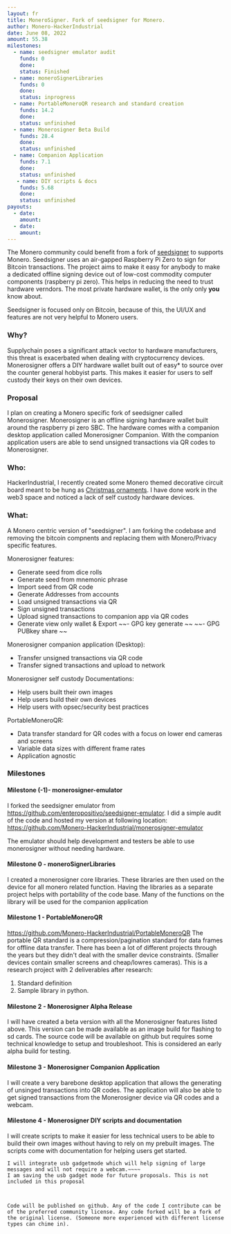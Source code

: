 ```yaml
---
layout: fr
title: MoneroSigner. Fork of seedsigner for Monero.
author: Monero-HackerIndustrial
date: June 08, 2022
amount: 55.38
milestones:
  - name: seedsigner emulator audit
    funds: 0 
    done:
    status: Finished
  - name: moneroSignerLibraries
    funds: 0 
    done:
    status: inprogress
  - name: PortableMoneroQR research and standard creation
    funds: 14.2 
    done:
    status: unfinished
  - name: Monerosigner Beta Build
    funds: 28.4 
    done:
    status: unfinished
  - name: Companion Application
    funds: 7.1
    done:
    status: unfinished
   - name: DIY scripts & docs
    funds: 5.68
    done:
    status: unfinished
payouts:
  - date:
    amount:
  - date:
    amount:
---
```

The Monero community could benefit from a fork of [seedsigner](https://seedsigner.com/) to supports Monero. Seedsigner uses an air-gapped Raspberry Pi Zero to sign for Bitcoin transactions. The project aims to make it easy for anybody to make a dedicated offline signing device out of low-cost commodity computer components (raspberry pi zero). This helps in reducing the need to trust hardware verndors. The most private hardware wallet, is the only only **you** know about.  

Seedsigner is focused only on Bitcoin, because of this, the UI/UX and features are not very helpful to Monero users.

### Why?

Supplychain poses a significant attack vector to hardware manufacturers, this threat is exacerbated when dealing with cryptocurrency devices. Monerosigner offers a DIY hardware wallet built out of easy* to source over the counter general hobbyist parts. This makes it easier for users to self custody their keys on their own devices. 

### Proposal 

I plan on creating a Monero specific fork of seedsigner called Monerosigner. Monerosigner is an offline signing hardware wallet built around the raspberry pi zero SBC. The hardware comes with a companion desktop application called Monerosigner Companion. With the companion application users are able to send unsigned transactions via QR codes to Monerosigner. 

### Who:
HackerIndustrial, I recently created some Monero themed decorative circuit board meant to be hung as [Christmas ornaments](https://genesisboards.com/crypto-circuit-ornaments/4-monero-light-up-circuit-board.html). I have done work in the web3 space and noticed a lack of self custody hardware devices. 

### What:

A Monero centric version of "seedsigner". I am forking the codebase and removing the bitcoin compnents and replacing them with Monero/Privacy specific features. 

Monerosigner features:
- Generate seed from dice rolls
- Generate seed from mnemonic phrase
- Import seed from QR code 
- Generate Addresses from accounts 
- Load unsigned transactions via QR 
- Sign unsigned transactions 
- Upload signed transactions to companion app via QR codes 
- Generate view only wallet & Export 
~~- GPG key generate ~~
~~- GPG PUBkey share ~~

Monerosigner companion application (Desktop):
- Transfer unsigned transactions via QR code 
- Transfer signed transactions and upload to network 

Monerosigner self custody Documentations:
- Help users built their own images 
- Help users build their own devices
- Help users with opsec/security best practices 

PortableMoneroQR:
- Data transfer standard for QR codes with a focus on lower end cameras and screens
- Variable data sizes with different frame rates 
- Application agnostic


### Milestones 

#### Milestone (-1)- monerosigner-emulator

I forked the seedsigner emulator from https://github.com/enteropositivo/seedsigner-emulator. I did a simple audit of the code and hosted my version at following location: https://github.com/Monero-HackerIndustrial/monerosigner-emulator

The emulator should help development and testers be able to use monerosigner without needing hardware. 

#### Milestone 0 - moneroSignerLibraries

I created a monerosigner core libraries. These libraries are then used on the device for all monero related function. Having the libraries as a separate project helps with portability of the code base. Many of the functions on the library will be used for the companion application

#### Milestone 1 - PortableMoneroQR 

https://github.com/Monero-HackerIndustrial/PortableMoneroQR
The portable QR standard is a compression/pagination standard for data frames for offline data transfer. There has been a lot of different projects through the years but they didn't deal with the smaller device constraints. (Smaller devices contain smaller screens and cheap/lowres cameras). 
This is a research project with 2 deliverables after research:
1. Standard definition 
2. Sample library in python. 


#### Milestone 2 - Monerosigner Alpha Release  

I will have created a beta version with all the Monerosigner features listed above. This version can be made available as an image build for flashing to sd cards. The source code will be available on github but requires some technical knowledge to setup and troubleshoot. This is considered an early alpha build for testing. 


#### Milestone 3 - Monerosigner Companion Application 

I will create a very barebone desktop application that allows the generating of unsinged transactions into QR codes. The application will also be able to get signed transactions from the Monerosigner device via QR codes and a webcam. 


#### Milestone 4 - Monerosigner DIY scripts and documentation

I will create scripts to make it easier for less technical users to be able to build their own images without having to rely on my prebuilt images. The scripts come with documentation for helping users get started. 


~~~~#### Milestone 4 - USB gadgetmode
I will integrate usb gadgetmode which will help signing of large messages and will not require a webcam.~~~~
I am saving the usb gadget mode for future proposals. This is not included in this proposal



Code will be published on github. Any of the code I contribute can be of the preferred community license. Any code forked will be a fork of the original license. (Someone more experienced with different license types can chime in).
